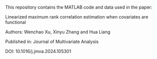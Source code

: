 This repository contains the MATLAB code and data used in the paper:

Linearized maximum rank correlation estimation when covariates are functional

Authors: Wenchao Xu, Xinyu Zhang and Hua Liang

Published in: Journal of Multivariate Analysis

DOI: 10.1016/j.jmva.2024.105301

